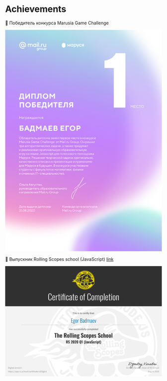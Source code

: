 # Achievements

📍 Победитель конкурса Marusia Game Challenge

![Marusia-Game-Challenge-Badmaev-Egor.png](/Achievements/Marusia-Game-Challenge-Badmaev-Egor.png)

📍 Выпускник Rolling Scopes school (JavaScript) [link](https://app.rs.school/certificate/s85tgkct)

![Certificate-Rolling-Scopes-School-Programming.jpg](/Achievements/Certificate-Rolling-Scopes-School-Programming.jpg)
